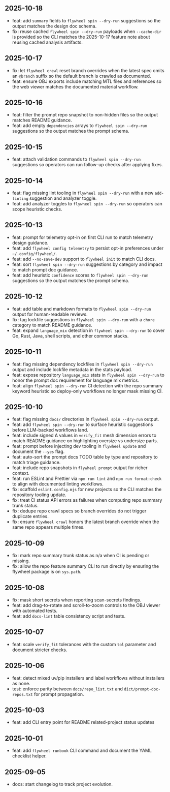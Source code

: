 ## 2025-10-18
- feat: add `summary` fields to `flywheel spin --dry-run` suggestions so the
  output matches the design doc schema.
- fix: reuse cached `flywheel spin --dry-run` payloads when `--cache-dir` is
  provided so the CLI matches the 2025-10-17 feature note about reusing cached
  analysis artifacts.

## 2025-10-17
- fix: let `flywheel crawl` reset branch overrides when the latest spec omits
  an `@branch` suffix so the default branch is crawled as documented.
- feat: ensure OBJ exports include matching MTL files and references so the web
  viewer matches the documented material workflow.

## 2025-10-16
- feat: filter the prompt repo snapshot to non-hidden files so the output
  matches README guidance.
- feat: add empty `dependencies` arrays to `flywheel spin --dry-run`
  suggestions so the output matches the prompt schema.

## 2025-10-15
- feat: attach validation commands to `flywheel spin --dry-run` suggestions so
  operators can run follow-up checks after applying fixes.

## 2025-10-14
- feat: flag missing lint tooling in `flywheel spin --dry-run` with a new
  `add-linting` suggestion and analyzer toggle.
- feat: add analyzer toggles to `flywheel spin --dry-run` so operators can scope
  heuristic checks.

## 2025-10-13
- feat: prompt for telemetry opt-in on first CLI run to match telemetry design
  guidance.
- feat: add `flywheel config telemetry` to persist opt-in preferences under
  `~/.config/flywheel/`.
- feat: add `--no-save-dev` support to `flywheel init` to match CLI docs.
- feat: sort `flywheel spin --dry-run` suggestions by category and impact to
  match prompt doc guidance.
- feat: add heuristic `confidence` scores to `flywheel spin --dry-run`
  suggestions so the output matches the prompt schema.
## 2025-10-12
- feat: add table and markdown formats to `flywheel spin --dry-run` output for
  human-readable reviews.
- fix: tag lockfile suggestions in `flywheel spin --dry-run` with a `chore`
  category to match README guidance.
- feat: expand `language_mix` detection in `flywheel spin --dry-run` to cover
  Go, Rust, Java, shell scripts, and other common stacks.
## 2025-10-11
- feat: flag missing dependency lockfiles in `flywheel spin --dry-run` output and
  include lockfile metadata in the stats payload.
- feat: expose repository `language_mix` stats in `flywheel spin --dry-run` to
  honor the prompt doc requirement for language mix metrics.
- feat: align `flywheel spin --dry-run` CI detection with the repo summary
  keyword heuristic so deploy-only workflows no longer mask missing CI.
## 2025-10-10
- feat: flag missing `docs/` directories in `flywheel spin --dry-run` output.
- feat: add `flywheel spin --dry-run` to surface heuristic suggestions before
  LLM-backed workflows land.
- feat: include signed Δ values in `verify_fit` mesh dimension errors to match
  README guidance on highlighting oversize vs undersize parts.
- feat: prompt before injecting dev tooling in `flywheel update` and document
  the `--yes` flag.
- feat: auto-sort the prompt docs TODO table by type and repository to match
  triage guidance.
- feat: include repo snapshots in `flywheel prompt` output for richer context.
- feat: run ESLint and Prettier via `npm run lint` and `npm run format:check`
  to align with documented linting workflows.
- fix: scaffold `eslint.config.mjs` for new projects so the CLI matches the
  repository tooling update.
- fix: treat CI status API errors as failures when computing repo summary trunk
  status.
- fix: dedupe repo crawl specs so branch overrides do not trigger duplicate
  entries.
- fix: ensure `flywheel crawl` honors the latest branch override when the same
  repo appears multiple times.
## 2025-10-09
- fix: mark repo summary trunk status as n/a when CI is pending or missing.
- fix: allow the repo feature summary CLI to run directly by ensuring the flywheel package is on
  `sys.path`.

## 2025-10-08
- fix: mask short secrets when reporting scan-secrets findings.
- feat: add drag-to-rotate and scroll-to-zoom controls to the OBJ viewer with
  automated tests.
- feat: add `docs-lint` table consistency script and tests.

## 2025-10-07
- feat: scale `verify_fit` tolerances with the custom `tol` parameter and
  document stricter checks.

## 2025-10-06
- feat: detect mixed uv/pip installers and label workflows without installers as none.
- test: enforce parity between `docs/repo_list.txt` and `dict/prompt-doc-repos.txt` for prompt propagation.

## 2025-10-03
- feat: add CLI entry point for README related-project status updates

## 2025-10-01
- feat: add `flywheel runbook` CLI command and document the YAML checklist helper.

## 2025-09-05
- docs: start changelog to track project evolution.
